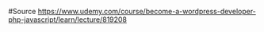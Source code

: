 #Source
https://www.udemy.com/course/become-a-wordpress-developer-php-javascript/learn/lecture/819208

